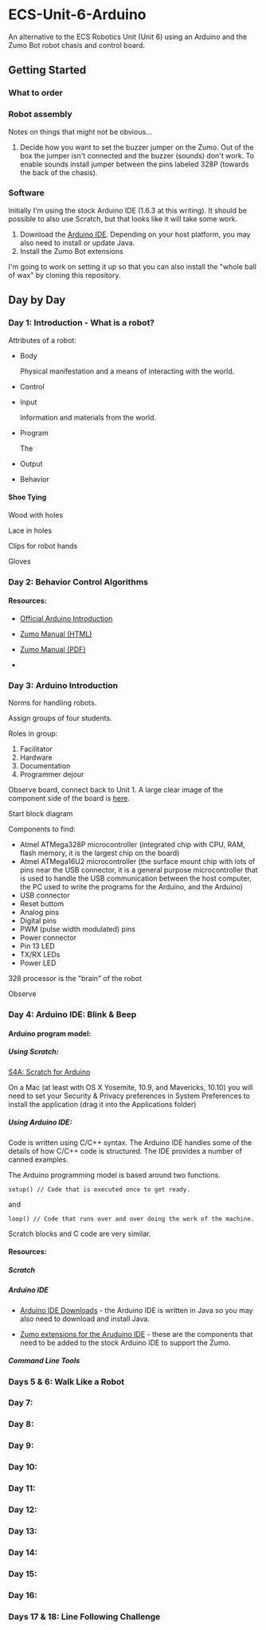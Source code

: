 # ECS-Unit-6-Arduino

An alternative to the ECS Robotics Unit (Unit 6) using an Arduino and the Zumo Bot robot chasis and control board.

## Getting Started

### What to order

### Robot assembly

Notes on things that might not be obvious…

1. Decide how you want to set the buzzer jumper on the Zumo. Out of the box the jumper isn't connected and the buzzer (sounds) don't work. To enable sounds install jumper between the pins labeled 328P (towards the back of the chasis).

### Software

Initially I'm using the stock Arduino IDE (1.6.3 at this writing). It should be possible to also use Scratch, but that looks like it will take some work.

1. Download the [Arduino IDE](http://arduino.cc/en/Main/Software). Depending on your host platform, you may also need to install or update Java.
2. Install the Zumo Bot extensions

I'm going to work on setting it up so that you can also install the "whole ball of wax" by cloning this repository.

## Day by Day

### Day 1: Introduction - What is a robot?

Attributes of a robot:

* Body

  Physical manifestation and a means of interacting with the world.

* Control
 * Input

   Information and materials from the world.

 * Program

   The

 * Output

* Behavior

#### Shoe Tying

Wood with holes

Lace in holes

Clips for robot hands

Gloves

### Day 2: Behavior Control Algorithms



#### Resources:

* [Official Arduino Introduction](http://www.arduino.cc/en/Guide/Introduction)

* [Zumo Manual (HTML)](https://www.pololu.com/docs/0j57)

* [Zumo Manual (PDF)](https://www.pololu.com/docs/pdf/0j57/zumo_shield_for_arduino.pdf)
* 
### Day 3: Arduino Introduction

Norms for handling robots.

Assign groups of four students.

Roles in group:
1. Facilitator
2. Hardware
3. Documentation
4. Programmer dejour

Observe board, connect back to Unit 1. A large clear image of the component side of the board is [here](http://www.arduino.cc/en/uploads/Main/ArduinoUno_R3_Front.jpg).

Start block diagram

Components to find:
* Atmel ATMega328P microcontroller (integrated chip with CPU, RAM, flash memory, it is the largest chip on the board)
* Atmel ATMega16U2 microcontroller (the surface mount chip with lots of pins near the USB connector, it is a general purpose microcontroller that is used to handle the USB communication between the host computer, the PC used to write the programs for the Arduino, and the Arduino)
* USB connector
* Reset buttom
* Analog pins
* Digital pins
* PWM (pulse width modulated) pins
* Power connector
* Pin 13 LED
* TX/RX LEDs
* Power LED

328 processor is the "brain" of the robot

Observe

### Day 4: Arduino IDE: Blink & Beep

#### Arduino program model:

##### Using Scratch:

[S4A: Scratch for Arduino](http://s4a.cat)

On a Mac (at least with OS X Yosemite, 10.9, and Mavericks, 10.10) you will need to set your Security & Privacy preferences in System Preferences to install the application (drag it into the Applications folder)

##### Using Arduino IDE:

Code is written using C/C++ syntax. The Arduino IDE handles some of the details of how C/C++ code is structured. The IDE provides a number of canned examples.

The Arduino programming model is based around two functions.

```
setup() // Code that is executed once to get ready.
```
and
```
loop() // Code that runs over and over doing the work of the machine.
```

Scratch blocks and C code are very similar.

#### Resources:

##### Scratch

##### Arduino IDE

* [Arduino IDE Downloads](http://www.arduino.cc/en/main/software) - the Arduino IDE is written in Java so you may also need to download and install Java.

* [Zumo extensions for the Aruduino IDE](https://github.com/pololu/zumo-shield) - these are the components that need to be added to the stock Arduino IDE to support the Zumo.

##### Command Line Tools

### Days 5 & 6: Walk Like a Robot

### Day 7:

### Day 8:

### Day 9:

### Day 10:

### Day 11:

### Day 12:

### Day 13:

### Day 14:

### Day 15:

### Day 16:

### Days 17 & 18: Line Following Challenge
